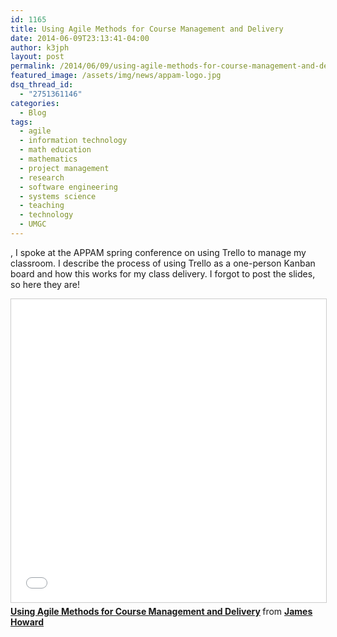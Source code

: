 ```yaml
---
id: 1165
title: Using Agile Methods for Course Management and Delivery
date: 2014-06-09T23:13:41-04:00
author: k3jph
layout: post
permalink: /2014/06/09/using-agile-methods-for-course-management-and-delivery/
featured_image: /assets/img/news/appam-logo.jpg
dsq_thread_id:
  - "2751361146"
categories:
  - Blog
tags:
  - agile
  - information technology
  - math education
  - mathematics
  - project management
  - research
  - software engineering
  - systems science
  - teaching
  - technology
  - UMGC
---
```

, I spoke at the APPAM spring conference on using Trello to manage my classroom. I describe the process of using Trello as a one-person Kanban board and how this works for my class delivery. I forgot to post the slides, so here they are!

<iframe src="//www.slideshare.net/slideshow/embed_code/key/1XkBqxkktHTPgp" width="595" height="485" frameborder="0" marginwidth="0" marginheight="0" scrolling="no" style="border:1px solid #CCC; border-width:1px; margin-bottom:5px; max-width: 100%;" allowfullscreen> </iframe> <div style="margin-bottom:5px"> <strong> <a href="//www.slideshare.net/jameshoward/pmclassroom" title="Using Agile Methods for Course Management and Delivery" target="_blank">Using Agile Methods for Course Management and Delivery</a> </strong> from <strong><a href="https://www.slideshare.net/jameshoward" target="_blank">James Howard</a></strong> </div>
